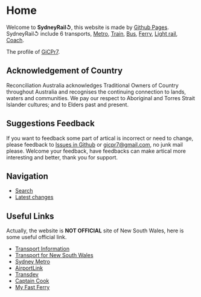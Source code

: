# Home

Welcome to **SydneyRail↺**, this website is made by [Github Pages](https://pages.github.com/). SydneyRail↺ include 6 transports, [Metro](/sydneyrail/metro/metro), [Train](/sydneyrail/train/train), [Bus](/sydneyrail/bus/bus), [Ferry](/sydneyrail/ferry/ferry), [Light rail](/sydneyrail/lightrail/lightrail), [Coach](/sydneyrail/coach/coach).

The profile of [GiCPr7](https://gicpr7-netizen.github.com/gicpr7-netizen).

## Acknowledgement of Country

Reconciliation Australia acknowledges Traditional Owners of Country throughout Australia and recognises the continuing  connection to lands, waters and communities. We pay our respect to Aboriginal and Torres Strait Islander cultures; and to Elders past and present. 

## Suggestions Feedback

If you want to feedback some part of artical is incorrect or need to change, please feedback to [Issues in Github](https://github.com/login?return_to=https://github.com/gicpr7-netizen/sydneyrail/issues) or [gicpr7@gmail.com](mailto:gicpr7@gmail.com), no junk mail please. Welcome your feedback, have feedbacks can make artical more interesting and better, thank you for support.

## Navigation

- [Search](search)
- [Latest changes](latest)

## Useful Links

Actually, the website is **NOT OFFICIAL** site of New South Wales, here is some useful official link.

- [Transport Information](https://transportnsw.info/)
- [Transport for New South Wales](https://transport.nsw.gov.au/)
- [Sydney Metro](https://sydneymetro.info/)
- [AirportLink](https://airportlink.com.au/)
- [Transdev](https://transdev.com.au/)
- [Captain Cook](https://captaincook.com.au/)
- [My Fast Ferry](https://myfastferry.com.au/)